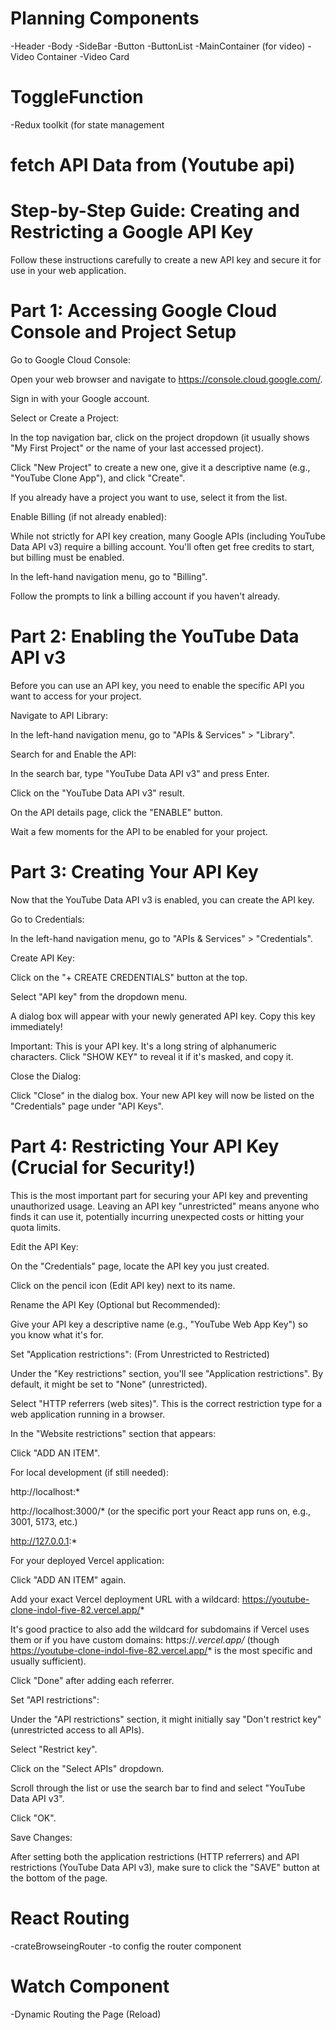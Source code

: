 
# Planning Components
 -Header
 -Body
 -SideBar
 -Button
   -ButtonList
 -MainContainer (for video)
   -Video Container
      -Video Card

# ToggleFunction
 -Redux toolkit (for state management
 
# fetch API Data from (Youtube api)

# Step-by-Step Guide: Creating and Restricting a Google API Key
Follow these instructions carefully to create a new API key and secure it for use in your web application.

# Part 1: Accessing Google Cloud Console and Project Setup
Go to Google Cloud Console:

Open your web browser and navigate to https://console.cloud.google.com/.

Sign in with your Google account.

Select or Create a Project:

In the top navigation bar, click on the project dropdown (it usually shows "My First Project" or the name of your last accessed project).

Click "New Project" to create a new one, give it a descriptive name (e.g., "YouTube Clone App"), and click "Create".

If you already have a project you want to use, select it from the list.

Enable Billing (if not already enabled):

While not strictly for API key creation, many Google APIs (including YouTube Data API v3) require a billing account. You'll often get free credits to start, but billing must be enabled.

In the left-hand navigation menu, go to "Billing".

Follow the prompts to link a billing account if you haven't already.

# Part 2: Enabling the YouTube Data API v3
Before you can use an API key, you need to enable the specific API you want to access for your project.

Navigate to API Library:

In the left-hand navigation menu, go to "APIs & Services" > "Library".

Search for and Enable the API:

In the search bar, type "YouTube Data API v3" and press Enter.

Click on the "YouTube Data API v3" result.

On the API details page, click the "ENABLE" button.

Wait a few moments for the API to be enabled for your project.

# Part 3: Creating Your API Key
Now that the YouTube Data API v3 is enabled, you can create the API key.

Go to Credentials:

In the left-hand navigation menu, go to "APIs & Services" > "Credentials".

Create API Key:

Click on the "+ CREATE CREDENTIALS" button at the top.

Select "API key" from the dropdown menu.

A dialog box will appear with your newly generated API key. Copy this key immediately!

Important: This is your API key. It's a long string of alphanumeric characters. Click "SHOW KEY" to reveal it if it's masked, and copy it.

Close the Dialog:

Click "Close" in the dialog box. Your new API key will now be listed on the "Credentials" page under "API Keys".

# Part 4: Restricting Your API Key (Crucial for Security!)
This is the most important part for securing your API key and preventing unauthorized usage. Leaving an API key "unrestricted" means anyone who finds it can use it, potentially incurring unexpected costs or hitting your quota limits.

Edit the API Key:

On the "Credentials" page, locate the API key you just created.

Click on the pencil icon (Edit API key) next to its name.

Rename the API Key (Optional but Recommended):

Give your API key a descriptive name (e.g., "YouTube Web App Key") so you know what it's for.

Set "Application restrictions": (From Unrestricted to Restricted)

Under the "Key restrictions" section, you'll see "Application restrictions". By default, it might be set to "None" (unrestricted).

Select "HTTP referrers (web sites)". This is the correct restriction type for a web application running in a browser.

In the "Website restrictions" section that appears:

Click "ADD AN ITEM".

For local development (if still needed):

http://localhost:*

http://localhost:3000/* (or the specific port your React app runs on, e.g., 3001, 5173, etc.)

http://127.0.0.1:*

For your deployed Vercel application:

Click "ADD AN ITEM" again.

Add your exact Vercel deployment URL with a wildcard: https://youtube-clone-indol-five-82.vercel.app/*

It's good practice to also add the wildcard for subdomains if Vercel uses them or if you have custom domains: https://*.vercel.app/* (though https://youtube-clone-indol-five-82.vercel.app/* is the most specific and usually sufficient).

Click "Done" after adding each referrer.

Set "API restrictions":

Under the "API restrictions" section, it might initially say "Don't restrict key" (unrestricted access to all APIs).

Select "Restrict key".

Click on the "Select APIs" dropdown.

Scroll through the list or use the search bar to find and select "YouTube Data API v3".

Click "OK".

Save Changes:

After setting both the application restrictions (HTTP referrers) and API restrictions (YouTube Data API v3), make sure to click the "SAVE" button at the bottom of the page.

# React Routing
 -crateBrowseingRouter
   -to config the router component


# Watch Component
-Dynamic Routing the Page (Reload)